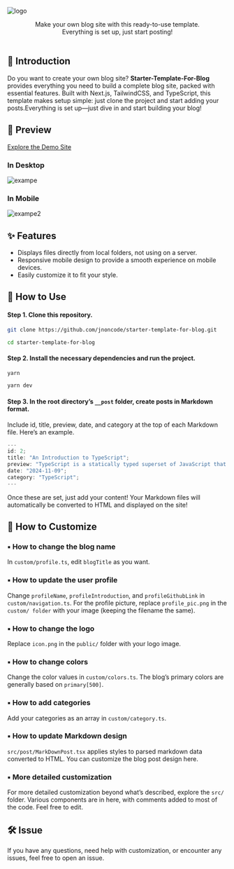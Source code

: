 ![logo](https://img1.daumcdn.net/thumb/R1280x0/?scode=mtistory2&fname=https%3A%2F%2Fblog.kakaocdn.net%2Fdn%2F3eNtm%2FbtsKCnjtixW%2F0l2Q4dA1B9joLcBXMkDXQk%2Fimg.png)

<div align="center">
Make your own blog site with this ready-to-use template. <br /> Everything is set up, just start posting!
</div>

<br />

## 🎤 Introduction

Do you want to create your own blog site? **Starter-Template-For-Blog** provides everything you need to build a complete blog site, packed with essential features. Built with Next.js, TailwindCSS, and TypeScript, this template makes setup simple: just clone the project and start adding your posts.Everything is set up—just dive in and start building your blog!

## 👀 Preview

[Explore the Demo Site](https://starter-template-for-blog.vercel.app/?category=All&page=1)

### In Desktop

![exampe](https://img1.daumcdn.net/thumb/R1280x0/?scode=mtistory2&fname=https%3A%2F%2Fblog.kakaocdn.net%2Fdn%2Fp3ykG%2FbtsKCRSs6Pw%2FiKI5lYsLOSrlt0l9FQNphk%2Fimg.png)

### In Mobile

![exampe2](https://img1.daumcdn.net/thumb/R1280x0/?scode=mtistory2&fname=https%3A%2F%2Fblog.kakaocdn.net%2Fdn%2Fbv1Vld%2FbtsKCdajshx%2FRlIlG04HAwQnwMOcw65p31%2Fimg.png)

## ✨ Features

- Displays files directly from local folders, not using on a server.
- Responsive mobile design to provide a smooth experience on mobile devices.
- Easily customize it to fit your style.

## 📖 How to Use

#### **Step 1.** Clone this repository.

```bash
git clone https://github.com/jnoncode/starter-template-for-blog.git
```

```bash
cd starter-template-for-blog
```

#### **Step 2.** Install the necessary dependencies and run the project.

```bash
yarn
```

```bash
yarn dev
```

#### **Step 3.** In the root directory’s `__post` folder, create posts in Markdown format.

Include id, title, preview, date, and category at the top of each Markdown file. Here’s an example.

```js
---
id: 2;
title: "An Introduction to TypeScript";
preview: "TypeScript is a statically typed superset of JavaScript that adds type safety and advanced features, making it easier to write safer and more maintainable code.";
date: "2024-11-09";
category: "TypeScript";
---
```

Once these are set, just add your content! Your Markdown files will automatically be converted to HTML and displayed on the site!

## 🎨 How to Customize

### ▪ How to change the blog name

In `custom/profile.ts`, edit `blogTitle` as you want.

### ▪ How to update the user profile

Change `profileName`, `profileIntroduction`, and `profileGithubLink` in `custom/navigation.ts`. For the profile picture, replace `profile_pic.png` in the `custom/ folder` with your image (keeping the filename the same).

### ▪ How to change the logo

Replace `icon.png` in the `public/` folder with your logo image.

### ▪ How to change colors

Change the color values in `custom/colors.ts`. The blog’s primary colors are generally based on `primary[500]`.

### ▪ How to add categories

Add your categories as an array in `custom/category.ts`.

### ▪ How to update Markdown design

`src/post/MarkDownPost.tsx` applies styles to parsed markdown data converted to HTML. You can customize the blog post design here.

### ▪ More detailed customization

For more detailed customization beyond what’s described, explore the `src/` folder. Various components are in here, with comments added to most of the code. Feel free to edit.

## 🛠️ Issue

If you have any questions, need help with customization, or encounter any issues, feel free to open an issue.
